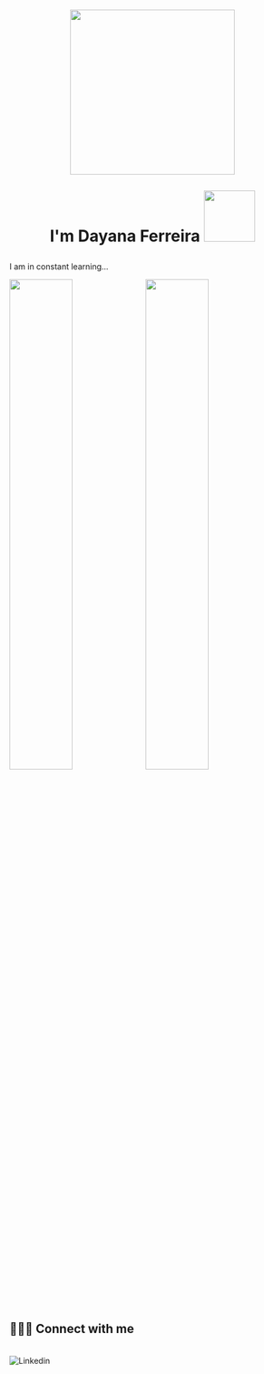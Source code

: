 <h1 align="center">
  
<img src="https://media1.tenor.com/m/kxZgL7zPf0EAAAAC/hello-world-seytonic.gif" width="290">  

I'm Dayana Ferreira <img src="https://media1.tenor.com/m/dlK2Cww306EAAAAC/ada-lovelace.gif" width="90">
</h1>


I am in constant learning...


<!--
**Dayanaferrer/Dayanaferrer** is a ✨ _special_ ✨ repository because its `README.md` (this file) appears on your GitHub profile.

Here are some ideas to get you started:

- 🔭 I’m currently working on ...
- 🌱 I’m currently learning ...
- 👯 I’m looking to collaborate on ...
- 🤔 I’m looking for help with ...
- 💬 Ask me about ...
- 📫 How to reach me: ...
- 😄 Pronouns: ...
- ⚡ Fun fact: ...
-->

<img align="left"  width="47%"  src="https://github-readme-stats.vercel.app/api?username=Dayanaferrer&show_icons=true&theme=radical" />

<img align="left" width="47%" src="https://github-readme-stats.vercel.app/api/top-langs/?username=Dayanaferrer&layout=compact" />


## <br /> 🙋🏿‍♀️ Connect with me 
<!-- Badges template - https://github.com/Ileriayo/markdown-badges#social--> 
  <br />
  <a  href="https://www.linkedin.com/in/dayanaferreira0/"><img align="left" alt="Linkedin" title="Youtube" src="https://img.shields.io/badge/linkedin-%230077B5.svg?style=for-the-badge&logo=linkedin&logoColor=white"/></a>
  <br /> 





  
